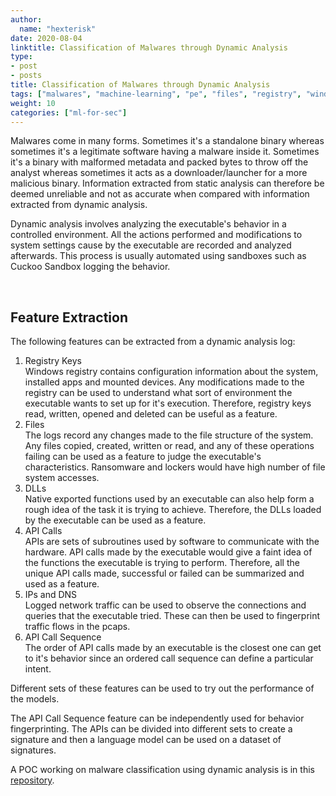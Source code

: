 ```yaml
---
author:
  name: "hexterisk"
date: 2020-08-04
linktitle: Classification of Malwares through Dynamic Analysis
type:
- post
- posts
title: Classification of Malwares through Dynamic Analysis
tags: ["malwares", "machine-learning", "pe", "files", "registry", "windows", "signature", "api-calls"]
weight: 10
categories: ["ml-for-sec"]
---
```


Malwares come in many forms. Sometimes it's a standalone binary whereas sometimes it's a legitimate software having a malware inside it. Sometimes it's a binary with malformed metadata and packed bytes to throw off the analyst whereas sometimes it acts as a downloader/launcher for a more malicious binary. Information extracted from static analysis can therefore be deemed unreliable and not as accurate when compared with information extracted from dynamic analysis.

Dynamic analysis involves analyzing the executable's behavior in a controlled environment. All the actions performed and modifications to system settings cause by the executable are recorded and analyzed afterwards. This process is usually automated using sandboxes such as Cuckoo Sandbox logging the behavior.

&nbsp;

## Feature Extraction

The following features can be extracted from a dynamic analysis log:

1.  Registry Keys  
    Windows registry contains configuration information about the system, installed apps and mounted devices. Any modifications made to the registry can be used to understand what sort of environment the executable wants to set up for it's execution. Therefore, registry keys read, written, opened and deleted can be useful as a feature.
2.  Files  
    The logs record any changes made to the file structure of the system. Any files copied, created, written or read, and any of these operations failing can be used as a feature to judge the executable's characteristics. Ransomware and lockers would have high number of file system accesses.
3.  DLLs  
    Native exported functions used by an executable can also help form a rough idea of the task it is trying to achieve. Therefore, the DLLs loaded by the executable can be used as a feature.
4.  API Calls  
    APIs are sets of subroutines used by software to communicate with the hardware. API calls made by the executable would give a faint idea of the functions the executable is trying to perform. Therefore, all the unique API calls made, successful or failed can be summarized and used as a feature.
5.  IPs and DNS  
    Logged network traffic can be used to observe the connections and queries that the executable tried. These can then be used to fingerprint traffic flows in the pcaps.
6.  API Call Sequence  
    The order of API calls made by an executable is the closest one can get to it's behavior since an ordered call sequence can define a particular intent.

Different sets of these features can be used to try out the performance of the models.

The API Call Sequence feature can be independently used for behavior fingerprinting. The APIs can be divided into different sets to create a signature and then a language model can be used on a dataset of signatures.

A POC working on malware classification using dynamic analysis is in this [repository](https://github.com/hexterisk/dynamic-malwired/).